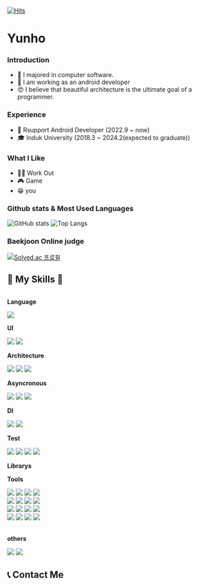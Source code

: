 [![Hits](https://hits.seeyoufarm.com/api/count/incr/badge.svg?url=https%3A%2F%2Fgithub.com%2Flyh990517&count_bg=%2379C83D&title_bg=%23555555&icon=&icon_color=%23E7E7E7&title=hits&edge_flat=false)](https://hits.seeyoufarm.com)
# Yunho
### Introduction
- 🌱 I majored in computer software.
- 💪 I am working as an android developer
- 😍 I believe that beautiful architecture is the ultimate goal of a programmer.

### Experience
- 🤖 Rsupport Android Developer (2022.9 ~ now)
- 🎓 Induk University (2018.3 ~ 2024.2(expected to graduate))

### What I Like
- 🏋️‍♀️ Work Out
- 🎮 Game
- 😁 you

### Github stats & Most Used Languages
![GitHub stats](https://github-readme-stats.vercel.app/api?username=lyh990517&show_icons=true&theme=white)
![Top Langs](https://github-readme-stats.vercel.app/api/top-langs/?username=lyh990517&layout=compact)

### Baekjoon Online judge
[![Solved.ac
프로필](http://mazassumnida.wtf/api/v2/generate_badge?boj=lyh990517)](https://solved.ac/lyh990517)

## 🔨 My Skills 🔨
<div style="display:flex; flex-direction:column; align-items:flex-start;">
    <!-- Language -->
    <p><strong>Language</strong></p>
    <div>
        <img src="https://img.shields.io/badge/Kotlin-7F52FF?style=flat-square&logo=kotlin&logoColor=white">
    <!-- UI -->
    <p><strong>UI</strong></p>
      <img src="https://img.shields.io/badge/jetpack compose-4285F4?style=flat-square&logo=jetpackcompose&logoColor=white">
      <img src="https://img.shields.io/badge/XML-3DDC84?style=flat-square&logo=android&logoColor=white">
    <div>
    <!-- Architecture -->
    <p><strong>Architecture</strong></p>
        <img src="https://img.shields.io/badge/MVVM-3DDC84?style=flat-square&logo=android&logoColor=white">
        <img src="https://img.shields.io/badge/Clean Architecture-3DDC84?style=flat-square&logo=android&logoColor=white">
        <img src="https://img.shields.io/badge/Multi Module-3DDC84?style=flat-square&logo=android&logoColor=white">
    <div>
    <!-- Asyncronous -->
    <p><strong>Asyncronous</strong></p>
        <img src="https://img.shields.io/badge/Coroutine-3DDC84?style=flat-square&logo=android&logoColor=white">
        <img src="https://img.shields.io/badge/Flow-3DDC84?style=flat-square&logo=android&logoColor=white">
        <img src="https://img.shields.io/badge/RxJava-3DDC84?style=flat-square&logo=android&logoColor=white">
    <div>
    <!-- DI -->
    <p><strong>DI</strong></p>
        <img src="https://img.shields.io/badge/Koin-3DDC84?style=flat-square&logo=android&logoColor=white">
        <img src="https://img.shields.io/badge/Hilt-3DDC84?style=flat-square&logo=android&logoColor=white">
    <div>
    <!-- Test -->
    <p><strong>Test</strong></p>
        <img src="https://img.shields.io/badge/Junit-3DDC84?style=flat-square&logo=android&logoColor=white">
        <img src="https://img.shields.io/badge/HiltTest-3DDC84?style=flat-square&logo=android&logoColor=white">
        <img src="https://img.shields.io/badge/Mockito-3DDC84?style=flat-square&logo=android&logoColor=white">
        <img src="https://img.shields.io/badge/ComposeTest-3DDC84?style=flat-square&logo=android&logoColor=white">
    <div>
    <!-- Librarys -->
    <p><strong>Librarys</strong></p>
    <div>
    <!-- Tools -->
    <p><strong>Tools</strong></p>
    <div>
        <img src="https://img.shields.io/badge/Git-3DDC84?style=flat-square&logo=android studio&logoColor=white">
        <img src="https://img.shields.io/badge/ADB-3DDC84?style=flat-square&logo=android studio&logoColor=white">
        <img src="https://img.shields.io/badge/Firebase-3DDC84?style=flat-square&logo=android studio&logoColor=white">
        <img src="https://img.shields.io/badge/Notion-3DDC84?style=flat-square&logo=android studio&logoColor=white">
         <br>
        <img src="https://img.shields.io/badge/Figma-3DDC84?style=flat-square&logo=android studio&logoColor=white">
        <img src="https://img.shields.io/badge/Zeplin-3DDC84?style=flat-square&logo=android studio&logoColor=white">
        <img src="https://img.shields.io/badge/VSCode-3DDC84?style=flat-square&logo=android studio&logoColor=white">
        <img src="https://img.shields.io/badge/Kanban-3DDC84?style=flat-square&logo=android studio&logoColor=white">
         <br>
        <img src="https://img.shields.io/badge/Drawio-3DDC84?style=flat-square&logo=android studio&logoColor=white">
        <img src="https://img.shields.io/badge/UpSource-3DDC84?style=flat-square&logo=android studio&logoColor=white">
        <img src="https://img.shields.io/badge/TeamCity-3DDC84?style=flat-square&logo=android studio&logoColor=white">
        <img src="https://img.shields.io/badge/Redmine-3DDC84?style=flat-square&logo=android studio&logoColor=white">
        <br>
        <img src="https://img.shields.io/badge/Andoid Studio-3DDC84?style=flat-square&logo=android studio&logoColor=white">
        <img src="https://img.shields.io/badge/Proguard-3DDC84?style=flat-square&logo=android studio&logoColor=white">
        <img src="https://img.shields.io/badge/gradle-3DDC84?style=flat-square&logo=android studio&logoColor=white">
        <img src="https://img.shields.io/badge/Kotlin DSL-3DDC84?style=flat-square&logo=android studio&logoColor=white">
        
</div><br>
         <!-- others -->
    <p><strong>others</strong></p>
        <img src="https://img.shields.io/badge/Flutter-3DDC84?style=flat-square&logo=android&logoColor=white">
        <img src="https://img.shields.io/badge/Swift-3DDC84?style=flat-square&logo=android&logoColor=white">
    <div>
</div>

## 📞 Contact Me
